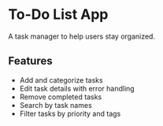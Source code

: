 # To-Do List App
A task manager to help users stay organized.

## Features
- Add and categorize tasks
- Edit task details with error handling
- Remove completed tasks
- Search by task names
- Filter tasks by priority and tags